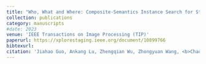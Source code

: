 ```yaml
---
title: "Who, What and Where: Composite-Semantics Instance Search for Story Videos"
collection: publications
category: manuscripts
#date: 2023
venue: 'IEEE Transactions on Image Processing (TIP)'
paperurl: https://xplorestaging.ieee.org/document/10899766
bibtexurl: 
citation: 'Jiahao Guo, Ankang Lu, Zhengqian Wu, Zhongyuan Wang, <b>Chao Liang</b>*. (2025). &quot;Who, What and Where: Composite-Semantics Instance Search for Story Videos.&quot; <i>IEEE Transactions on Image Processing (TIP)</i>. 34, 1412-1426.'
---
```

